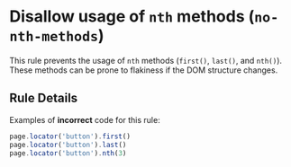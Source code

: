 # Disallow usage of `nth` methods (`no-nth-methods`)

This rule prevents the usage of `nth` methods (`first()`, `last()`, and
`nth()`). These methods can be prone to flakiness if the DOM structure changes.

## Rule Details

Examples of **incorrect** code for this rule:

```javascript
page.locator('button').first()
page.locator('button').last()
page.locator('button').nth(3)
```
